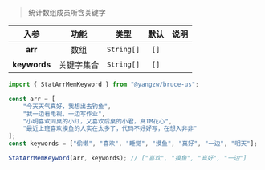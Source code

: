 > 统计数组成员所含关键字

入参|功能|类型|默认|说明
:-:|:-:|:-:|:-:|-
**arr**|数组|`String[]`|`[]`
**keywords**|关键字集合|`String[]`|`[]`

```js
import { StatArrMemKeyword } from "@yangzw/bruce-us";

const arr = [
	"今天天气真好，我想出去钓鱼",
	"我一边看电视，一边写作业",
	"小明喜欢同桌的小红，又喜欢后桌的小君，真TM花心",
	"最近上班喜欢摸鱼的人实在太多了，代码不好好写，在想入非非"
];
const keywords = ["偷懒", "喜欢", "睡觉", "摸鱼", "真好", "一边", "明天"];

StatArrMemKeyword(arr, keywords); // ["喜欢", "摸鱼", "真好", "一边"]
```